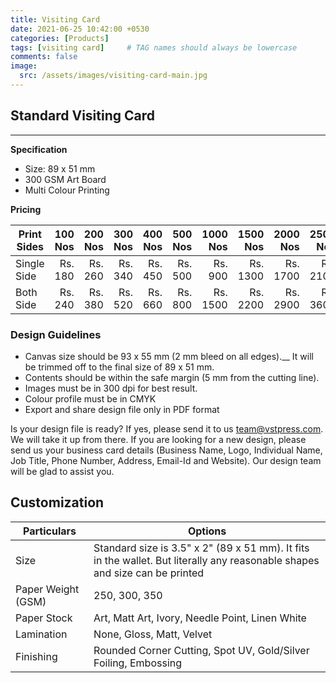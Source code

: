 ```yaml
---
title: Visiting Card
date: 2021-06-25 10:42:00 +0530
categories: [Products]
tags: [visiting card]     # TAG names should always be lowercase
comments: false
image:
  src: /assets/images/visiting-card-main.jpg
---
```

## Standard Visiting Card
---

**Specification**
- Size: 89 x 51 mm
- 300 GSM Art Board
- Multi Colour Printing

**Pricing**

| Print Sides | 100 Nos | 200 Nos | 300 Nos | 400 Nos | 500 Nos | 1000 Nos | 1500 Nos | 2000 Nos | 2500 Nos |
|-------------|--------:|--------:|--------:|--------:|--------:|---------:|---------:|---------:|---------:|
| Single Side | Rs. 180 | Rs. 260 | Rs. 340 | Rs. 450 | Rs. 500 |  Rs. 900 | Rs. 1300 | Rs. 1700 | Rs. 2100 |
| Both Side   | Rs. 240 | Rs. 380 | Rs. 520 | Rs. 660 | Rs. 800 | Rs. 1500 | Rs. 2200 | Rs. 2900 | Rs. 3600 |

### Design Guidelines
- Canvas size should be 93 x 55 mm (2 mm bleed on all edges).__ 
  It will be trimmed off to the final size of 89 x 51 mm. 
- Contents should be within the safe margin (5 mm from the cutting line).
- Images must be in 300 dpi for best result.
- Colour profile must be in CMYK
- Export and share design file only in PDF format 

Is your design file is ready? If yes, please send it to us <team@vstpress.com>. We will take it up from there. If you are looking for a new design, please send us your business card details (Business Name, Logo, Individual Name, Job Title, Phone Number, Address, Email-Id and Website). Our design team will be glad to assist you. 

## Customization

| Particulars        | Options                                                                                                                     |
|--------------------|-----------------------------------------------------------------------------------------------------------------------------|
| Size               | Standard size is 3.5" x 2" (89 x 51 mm). It fits in the wallet. But literally any reasonable shapes and size can be printed |
| Paper Weight (GSM) | 250, 300, 350                                                                                                               |
| Paper Stock        | Art, Matt Art, Ivory, Needle Point, Linen White                                                                             |
| Lamination         | None, Gloss, Matt, Velvet                                                                                                   |
| Finishing          | Rounded Corner Cutting, Spot UV, Gold/Silver Foiling, Embossing                                                             |